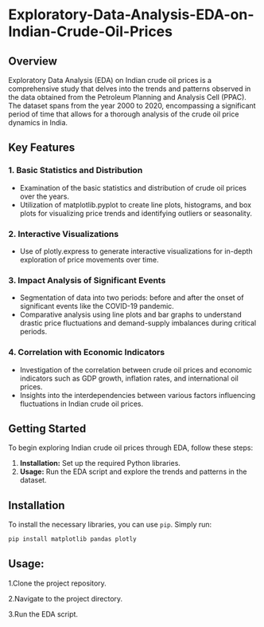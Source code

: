 # Exploratory-Data-Analysis-EDA-on-Indian-Crude-Oil-Prices

## Overview

Exploratory Data Analysis (EDA) on Indian crude oil prices is a comprehensive study that delves into the trends and patterns observed in the data obtained from the Petroleum Planning and Analysis Cell (PPAC). The dataset spans from the year 2000 to 2020, encompassing a significant period of time that allows for a thorough analysis of the crude oil price dynamics in India.

## Key Features

### 1. Basic Statistics and Distribution

- Examination of the basic statistics and distribution of crude oil prices over the years.
- Utilization of matplotlib.pyplot to create line plots, histograms, and box plots for visualizing price trends and identifying outliers or seasonality.

### 2. Interactive Visualizations

- Use of plotly.express to generate interactive visualizations for in-depth exploration of price movements over time.

### 3. Impact Analysis of Significant Events

- Segmentation of data into two periods: before and after the onset of significant events like the COVID-19 pandemic.
- Comparative analysis using line plots and bar graphs to understand drastic price fluctuations and demand-supply imbalances during critical periods.

### 4. Correlation with Economic Indicators

- Investigation of the correlation between crude oil prices and economic indicators such as GDP growth, inflation rates, and international oil prices.
- Insights into the interdependencies between various factors influencing fluctuations in Indian crude oil prices.

## Getting Started

To begin exploring Indian crude oil prices through EDA, follow these steps:

1. **Installation:** Set up the required Python libraries.
2. **Usage:** Run the EDA script and explore the trends and patterns in the dataset.

## Installation

To install the necessary libraries, you can use `pip`. Simply run:

```bash
pip install matplotlib pandas plotly
```
## Usage:

  1.Clone the project repository.
  
  2.Navigate to the project directory.
  
  3.Run the EDA script.

